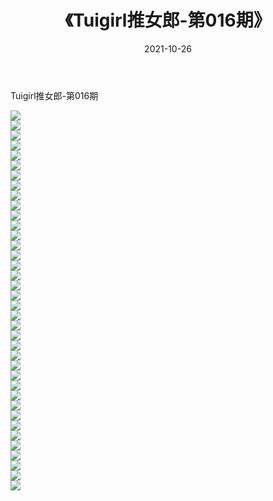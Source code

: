 ﻿---
layout: post
title:  《Tuigirl推女郎-第016期》
date:   2021-10-26
img: http://imgx.orgx.ga/漏D/网络美图/2021/Tuigirl推女郎-第016期/000.jpg
categories: [美女, 清纯, 唯美]
---

Tuigirl推女郎-第016期

  ![](http://imgx.orgx.ga/漏D/网络美图/2021/Tuigirl推女郎-第016期/001.jpg) <br> ![](http://imgx.orgx.ga/漏D/网络美图/2021/Tuigirl推女郎-第016期/002.jpg) <br> ![](http://imgx.orgx.ga/漏D/网络美图/2021/Tuigirl推女郎-第016期/003.jpg) <br> ![](http://imgx.orgx.ga/漏D/网络美图/2021/Tuigirl推女郎-第016期/004.jpg) <br> ![](http://imgx.orgx.ga/漏D/网络美图/2021/Tuigirl推女郎-第016期/005.jpg) <br> ![](http://imgx.orgx.ga/漏D/网络美图/2021/Tuigirl推女郎-第016期/006.jpg) <br> ![](http://imgx.orgx.ga/漏D/网络美图/2021/Tuigirl推女郎-第016期/007.jpg) <br> ![](http://imgx.orgx.ga/漏D/网络美图/2021/Tuigirl推女郎-第016期/008.jpg) <br> ![](http://imgx.orgx.ga/漏D/网络美图/2021/Tuigirl推女郎-第016期/009.jpg) <br> ![](http://imgx.orgx.ga/漏D/网络美图/2021/Tuigirl推女郎-第016期/010.jpg) <br> ![](http://imgx.orgx.ga/漏D/网络美图/2021/Tuigirl推女郎-第016期/011.jpg) <br> ![](http://imgx.orgx.ga/漏D/网络美图/2021/Tuigirl推女郎-第016期/012.jpg) <br> ![](http://imgx.orgx.ga/漏D/网络美图/2021/Tuigirl推女郎-第016期/013.jpg) <br> ![](http://imgx.orgx.ga/漏D/网络美图/2021/Tuigirl推女郎-第016期/014.jpg) <br> ![](http://imgx.orgx.ga/漏D/网络美图/2021/Tuigirl推女郎-第016期/015.jpg) <br> ![](http://imgx.orgx.ga/漏D/网络美图/2021/Tuigirl推女郎-第016期/016.jpg) <br> ![](http://imgx.orgx.ga/漏D/网络美图/2021/Tuigirl推女郎-第016期/017.jpg) <br> ![](http://imgx.orgx.ga/漏D/网络美图/2021/Tuigirl推女郎-第016期/018.jpg) <br> ![](http://imgx.orgx.ga/漏D/网络美图/2021/Tuigirl推女郎-第016期/019.jpg) <br> ![](http://imgx.orgx.ga/漏D/网络美图/2021/Tuigirl推女郎-第016期/020.jpg) <br> ![](http://imgx.orgx.ga/漏D/网络美图/2021/Tuigirl推女郎-第016期/021.jpg) <br> ![](http://imgx.orgx.ga/漏D/网络美图/2021/Tuigirl推女郎-第016期/022.jpg) <br> ![](http://imgx.orgx.ga/漏D/网络美图/2021/Tuigirl推女郎-第016期/023.jpg) <br> ![](http://imgx.orgx.ga/漏D/网络美图/2021/Tuigirl推女郎-第016期/024.jpg) <br> ![](http://imgx.orgx.ga/漏D/网络美图/2021/Tuigirl推女郎-第016期/025.jpg) <br> ![](http://imgx.orgx.ga/漏D/网络美图/2021/Tuigirl推女郎-第016期/026.jpg) <br> ![](http://imgx.orgx.ga/漏D/网络美图/2021/Tuigirl推女郎-第016期/027.jpg) <br> ![](http://imgx.orgx.ga/漏D/网络美图/2021/Tuigirl推女郎-第016期/028.jpg) <br> ![](http://imgx.orgx.ga/漏D/网络美图/2021/Tuigirl推女郎-第016期/029.jpg) <br> ![](http://imgx.orgx.ga/漏D/网络美图/2021/Tuigirl推女郎-第016期/030.jpg) <br> ![](http://imgx.orgx.ga/漏D/网络美图/2021/Tuigirl推女郎-第016期/031.jpg) <br> ![](http://imgx.orgx.ga/漏D/网络美图/2021/Tuigirl推女郎-第016期/032.jpg) <br> ![](http://imgx.orgx.ga/漏D/网络美图/2021/Tuigirl推女郎-第016期/033.jpg) <br> ![](http://imgx.orgx.ga/漏D/网络美图/2021/Tuigirl推女郎-第016期/034.jpg) <br> ![](http://imgx.orgx.ga/漏D/网络美图/2021/Tuigirl推女郎-第016期/035.jpg) <br> ![](http://imgx.orgx.ga/漏D/网络美图/2021/Tuigirl推女郎-第016期/036.jpg) <br> ![](http://imgx.orgx.ga/漏D/网络美图/2021/Tuigirl推女郎-第016期/037.jpg) <br> ![](http://imgx.orgx.ga/漏D/网络美图/2021/Tuigirl推女郎-第016期/038.jpg) <br>